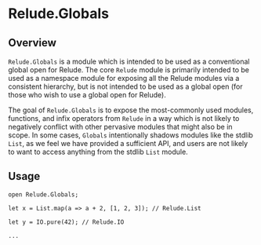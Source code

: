 # Relude.Globals

## Overview

`Relude.Globals` is a module which is intended to be used as a conventional global open for Relude.  The core `Relude` module is primarily intended to be used as a namespace module for exposing all the Relude modules via a consistent hierarchy, but is not intended to be used as a global open (for those who wish to use a global open for Relude).

The goal of `Relude.Globals` is to expose the most-commonly used modules, functions, and infix operators from `Relude` in a way which is not likely to negatively conflict with other pervasive modules that might also be in scope.  In some cases, `Globals` intentionally shadows modules like the stdlib `List`, as we feel we have provided a sufficient API, and users are not likely to want to access anything from the stdlib `List` module.


## Usage

```reason
open Relude.Globals;

let x = List.map(a => a + 2, [1, 2, 3]); // Relude.List

let y = IO.pure(42); // Relude.IO

...
```